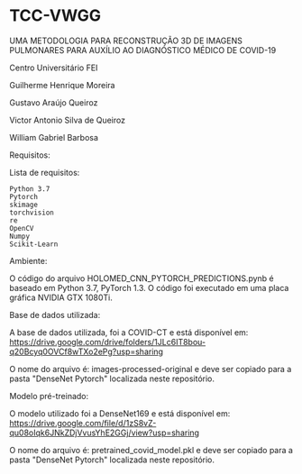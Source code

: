 # TCC-VWGG
UMA METODOLOGIA PARA RECONSTRUÇÃO 3D DE IMAGENS PULMONARES PARA AUXÍLIO AO DIAGNÓSTICO MÉDICO DE COVID-19

Centro Universitário FEI


Guilherme Henrique Moreira

Gustavo Araújo Queiroz

Victor Antonio Silva de Queiroz

William Gabriel Barbosa


Requisitos:

Lista de requisitos:
  
    Python 3.7
    Pytorch
    skimage
    torchvision
    re
    OpenCV
    Numpy
    Scikit-Learn

Ambiente:

O código do arquivo HOLOMED_CNN_PYTORCH_PREDICTIONS.pynb é baseado em Python 3.7, PyTorch 1.3. O código foi executado em uma placa gráfica NVIDIA GTX 1080Ti.

Base de dados utilizada:

A base de dados utilizada, foi a COVID-CT e está disponível em: https://drive.google.com/drive/folders/1JLc6IT8bou-q20Bcyq0OVCf8wTXo2ePg?usp=sharing

O nome do arquivo é: images-processed-original e deve ser copiado para a pasta "DenseNet Pytorch" localizada neste repositório.

Modelo pré-treinado: 

O modelo utilizado foi a DenseNet169 e está disponível em: https://drive.google.com/file/d/1zS8vZ-qu08oIqk6JNkZDjVvusYhE2GGj/view?usp=sharing

O nome do arquivo é: pretrained_covid_model.pkl e deve ser copiado para a pasta "DenseNet Pytorch" localizada neste repositório.
